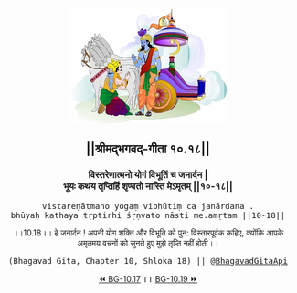 <center><img src="../../asset/BG.png" alt="#API #bhagavadgitaapi #slok #nodejs #js #api #gitaapi #krishna #hinduism #vedic #ISKCON #shreemadbhagavadgita #technology"/>
<h2>||श्रीमद्‍भगवद्‍-गीता १०.१८||</h2>
<h3>विस्तरेणात्मनो योगं विभूतिं च जनार्दन |<br/>भूयः कथय तृप्तिर्हि शृण्वतो नास्ति मेऽमृतम् ||१०-१८||</h3>
<pre>vistareṇātmano yogaṃ vibhūtiṃ ca janārdana .<br/>bhūyaḥ kathaya tṛptirhi śṛṇvato nāsti me.amṛtam ||10-18||</pre>
<p>।।10.18।। हे जनार्दन ! अपनी योग शक्ति और विभूति को पुन: विस्तारपूर्वक कहिए, क्योंकि आपके अमृतमय वचनों को सुनते हुए मुझे तृप्ति नहीं होती।।</p>
<pre>(Bhagavad Gita, Chapter 10, Shloka 18) || <a href="https://twitter.com/bhagavadgitaapi">@BhagavadGitaApi</a></pre><a href="../../10/17">⏪  BG-10.17</a><b>        ।।        </b><a href="../../10/19">BG-10.19  ⏩</a></center></center>